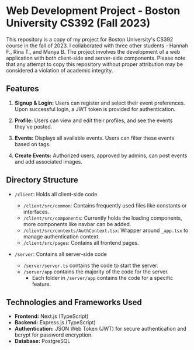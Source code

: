 # Web Development Project - Boston University CS392 (Fall 2023)

This repository is a copy of my project for Boston University's CS392 course in the fall of 2023. I collaborated with three other students - Hannah F., Rina T., and Manya B. The project involves the development of a web application with both client-side and server-side components. Please note that any attempt to copy this repository without proper attribution may be considered a violation of academic integrity. 


## Features

1. **Signup & Login:** Users can register and select their event preferences. Upon successful login, a JWT token is provided for authentication.
   
2. **Profile:** Users can view and edit their profiles, and see the events they've posted.
   
3. **Events:**  Displays all available events. Users can filter these events based on tags.
   
4. **Create Events:** Authorized users, approved by admins, can post events and add associated images.


## Directory Structure

- `/client`: Holds all client-side code
    - `/client/src/common`: Contains frequently used files like constants or interfaces.
    - `/client/src/components`: Currently holds the loading components, more components like navbar can be added.
    - `/client/src/contexts/AuthContext.tsx`: Wrapper around `_app.tsx` to manage authentication context.
    - `/client/src/pages`: Contains all frontend pages.
    
- `/server`: Contains all server-side code
  - `/server/server.ts` contains the code to start the server.
  - `/server/app` contains the majority of the code for the server.
    - Each folder in `/server/app` contains the code for a specific feature.
   
## Technologies and Frameworks Used
- **Frontend:** Next.js (TypeScript)
- **Backend:** Express.js (TypeScript)
- **Authentication:** JSON Web Token (JWT) for secure authentication and bcrypt for password encryption.
- **Database:** PostgreSQL



